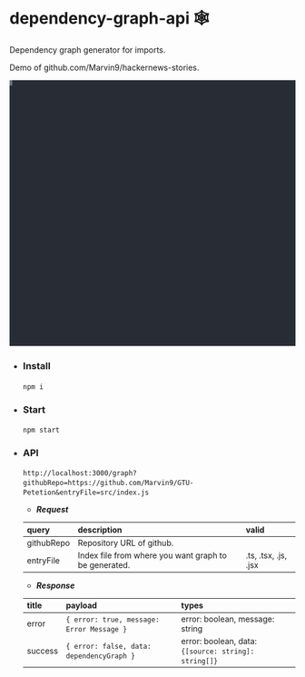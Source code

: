 # dependency-graph-api 🕸️

Dependency graph generator for imports.

Demo of github.com/Marvin9/hackernews-stories.

![demo](./recorded.svg)

- ### Install

  `npm i`

- ### Start

  `npm start`

- ### API

  `http://localhost:3000/graph?githubRepo=https://github.com/Marvin9/GTU-Petetion&entryFile=src/index.js`

  - **_Request_**
    <br />

  | query      | description                                           | valid                |
  | ---------- | ----------------------------------------------------- | -------------------- |
  | githubRepo | Repository URL of github.                             |
  | entryFile  | Index file from where you want graph to be generated. | .ts, .tsx, .js, .jsx |

  - **_Response_**
    <br />

  | title   | payload                                   | types                                                |
  | ------- | ----------------------------------------- | ---------------------------------------------------- |
  | error   | `{ error: true, message: Error Message }` | error: boolean, message: string                      |
  | success | `{ error: false, data: dependencyGraph }` | error: boolean, data: `{[source: string]: string[]}` |
